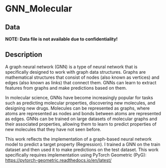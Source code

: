 # GNN_Molecular

## Data

**NOTE: Data file is not available due to confidentiality!**

## Description

A graph neural network (GNN) is a type of neural network that is specifically designed to work with graph data structures. Graphs are mathematical structures that consist of nodes (also known as vertices) and edges (also known as links) that connect them. GNNs can learn to extract features from graphs and make predictions based on them.

In molecular science, GNNs have become increasingly popular for tasks such as predicting molecular properties, discovering new molecules, and designing new drugs. Molecules can be represented as graphs, where atoms are represented as nodes and bonds between atoms are represented as edges. GNNs can be trained on large datasets of molecular graphs and their associated properties, allowing them to learn to predict properties of new molecules that they have not seen before.

This work reflects the implementation of a graph-based neural network model to predict a target property (Regression). I trained a GNN on the train dataset and then used it to make predictions on the test dataset. This work specifically requires implementation using PyTorch Geometric (PyG): https://pytorch-geometric.readthedocs.io/en/latest/


